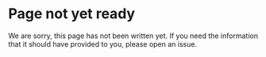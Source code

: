 # Page not yet ready

We are sorry, this page has not been written yet. If you need the information that it should have provided to you, please open an issue.
